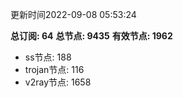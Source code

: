 更新时间2022-09-08 05:53:24

**总订阅: 64**
**总节点: 9435**
**有效节点: 1962**
- ss节点: 188
- trojan节点: 116
- v2ray节点: 1658
